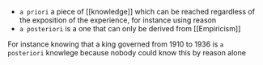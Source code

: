 - `a priori` a piece of [[knowledge]] which can be reached regardless of the exposition of the experience, for instance using reason
- `a posteriori` is a one that can only be derived from [[Empiricism]]

For instance knowing that a king governed from 1910 to 1936 is `a posteriori` knowlege because nobody could know this by reason alone